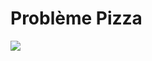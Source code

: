 # Problème Pizza
<a href="https://github.com/solennement/ESILV-/blob/main/Probleme_Etudiant.pdf"><img src="https://s3-eu-west-1.amazonaws.com/assets.atout-on-line.com/images/ingenieur/Logos_Ecoles/2018_2020/esilv_250.jpg"></a>

